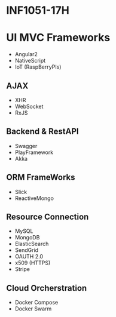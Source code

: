 # INF1051-17H

# UI MVC Frameworks
- Angular2
- NativeScript
- IoT (RaspBerryPIs)

## AJAX 
- XHR
- WebSocket
- RxJS

## Backend & RestAPI
- Swagger
- PlayFramework
- Akka

## ORM FrameWorks
- Slick
- ReactiveMongo

## Resource Connection
- MySQL
- MongoDB
- ElasticSearch
- SendGrid
- OAUTH 2.0
- x509 (HTTPS)
- Stripe

## Cloud Orcherstration
- Docker Compose
- Docker Swarm


